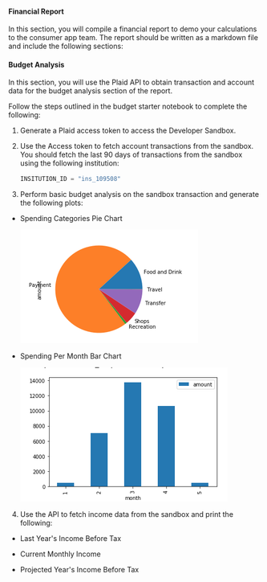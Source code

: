 #### Financial Report

In this section, you will compile a financial report to demo your calculations to the consumer app team. The report should be written as a markdown file and include the following sections:

#### Budget Analysis

In this section, you will use the Plaid API to obtain transaction and account data for the budget analysis section of the report.

Follow the steps outlined in the budget starter notebook to complete the following:

1. Generate a Plaid access token to access the Developer Sandbox.



2. Use the Access token to fetch account transactions from the sandbox. You should fetch the last 90 days of transactions from the sandbox using the following institution:

    ```python
    INSITUTION_ID = "ins_109508"
    ```

3. Perform basic budget analysis on the sandbox transaction and generate the following plots:

* Spending Categories Pie Chart

  ![Expenses per category](Images/spending-pie.png)

* Spending Per Month Bar Chart

  ![Expenses per month](Images/spending-month.png)
  

4. Use the API to fetch income data from the sandbox and print the following:

* Last Year's Income Before Tax

* Current Monthly Income

* Projected Year's Income Before Tax

